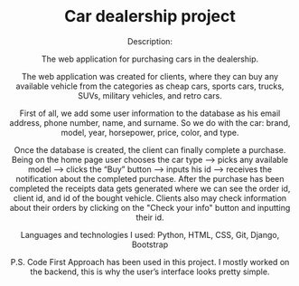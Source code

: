 <!DOCTYPE html>
<html>
<body>

<header>
  <h1>Car dealership project</h1>
  <p>Description:</p>
  <p>The web application for purchasing cars in the dealership.</p>
  <p>The web application was created for clients, where they can buy any available vehicle from the categories as cheap cars, sports cars, trucks, SUVs, military vehicles, and retro cars.</p>
  <p>First of all, we add some user information to the database as his email address, phone number, name, and surname. So we do with the car: brand, model, year, horsepower, price, color, and type. </p>
  <p>Once the database is created, the client can finally complete a purchase. Being on the home page user chooses the car type --> picks any available model --> clicks the “Buy” button -->  inputs his id --> receives the notification about the completed purchase. After the purchase has been completed the receipts data gets generated where we can see the order id, client id, and id of the bought vehicle. Clients also may check information about their orders by clicking on the "Check your info" button and inputting their id.</p>
  <p></p>
  <p>Languages and technologies I used: Python, HTML, CSS, Git, Django, Bootstrap</p>
  <p>P.S. Code First Approach has been used in this project. I mostly worked on the backend, this is why the user’s interface looks pretty simple.</p>
</header>

</body>
</html>
